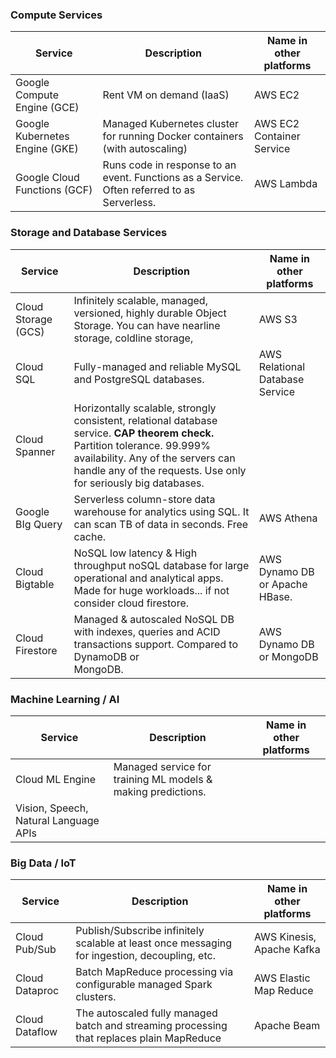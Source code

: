 

### Compute Services

| Service                        | Description                                                                                 | Name in other platforms   |
| ------------------------------ | ------------------------------------------------------------------------------------------- | ------------------------- |
| Google Compute Engine (GCE)    | Rent VM on demand (IaaS)                                                                    | AWS EC2                   |
| Google Kubernetes Engine (GKE) | Managed Kubernetes cluster for running Docker containers (with autoscaling)                 | AWS EC2 Container Service |
| Google Cloud Functions (GCF)   | Runs code in response to an event. Functions as a Service. Often referred to as Serverless. | AWS Lambda                |


### Storage and Database Services

| Service             | Description                                                                                                                                                                                                                          | Name in other platforms         |
| ------------------- | ------------------------------------------------------------------------------------------------------------------------------------------------------------------------------------------------------------------------------------ | ------------------------------- |
| Cloud Storage (GCS) | Infinitely scalable, managed, versioned, highly durable Object Storage. You can have nearline storage, coldline storage,                                                                                                             | AWS S3                          |
| Cloud SQL           | Fully-managed and reliable MySQL and PostgreSQL databases.                                                                                                                                                                           | AWS Relational Database Service |
| Cloud Spanner       | Horizontally scalable, strongly consistent, relational database service. **CAP theorem check.** Partition tolerance. 99.999% availability. Any of the servers can handle any of the requests.  Use only for seriously big databases. |                                 |
| Google BIg Query    | Serverless column-store data warehouse for analytics using SQL. It can scan TB of data in seconds. Free cache.                                                                                                                       | AWS Athena                      |
| Cloud Bigtable      | NoSQL low latency & High throughput noSQL database for large operational and analytical apps. Made for huge workloads... if not consider cloud firestore.                                                                            | AWS Dynamo DB or Apache HBase.  |
| Cloud Firestore     | Managed & autoscaled NoSQL DB<br>with indexes, queries and ACID transactions support. Compared to DynamoDB or<br>MongoDB.                                                                                                            | AWS Dynamo DB or MongoDB        |


### Machine Learning / AI

| Service                               | Description                                                  | Name in other platforms |
| ------------------------------------- | ------------------------------------------------------------ | ----------------------- |
| Cloud ML Engine                       | Managed service for training ML models & making predictions. |                         |
| Vision, Speech, Natural Language APIs |                                                              |                         |


### Big Data / IoT

| Service        | Description                                                                                   | Name in other platforms   |
| -------------- | --------------------------------------------------------------------------------------------- | ------------------------- |
| Cloud Pub/Sub  | Publish/Subscribe infinitely scalable at least once messaging for ingestion, decoupling, etc. | AWS Kinesis, Apache Kafka |
| Cloud Dataproc | Batch MapReduce processing via configurable managed Spark clusters.                           | AWS Elastic Map Reduce    |
| Cloud Dataflow | The autoscaled fully managed batch and streaming processing that replaces plain MapReduce     | Apache Beam               |





